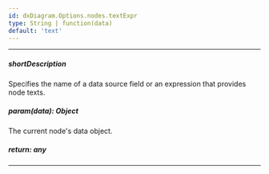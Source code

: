 ```yaml
---
id: dxDiagram.Options.nodes.textExpr
type: String | function(data)
default: 'text'
---
```

---
##### shortDescription
Specifies the name of a data source field or an expression that provides node texts.

##### param(data): Object
The current node's data object.

##### return: any
<!-- Description goes here -->

---

